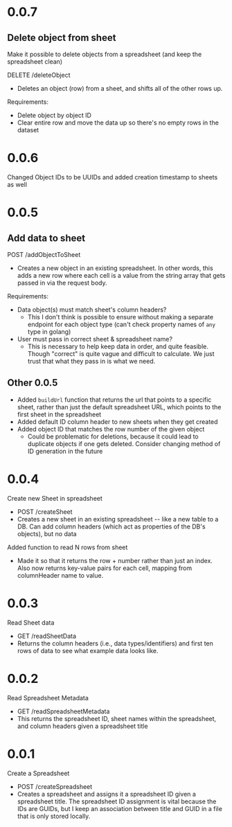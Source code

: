 # 0.0.7

## Delete object from sheet

Make it possible to delete objects from a spreadsheet (and keep the spreadsheet clean)

DELETE /deleteObject
- Deletes an object (row) from a sheet, and shifts all of the other rows up.

Requirements:
- Delete object by object ID
- Clear entire row and move the data up so there's no empty rows in the dataset

# 0.0.6

Changed Object IDs to be UUIDs and added creation timestamp to sheets as well

# 0.0.5

## Add data to sheet
POST /addObjectToSheet
- Creates a new object in an existing spreadsheet. In other words, this adds a new row where each cell is a value from the string array that gets passed in via the request body.

Requirements:
- Data object(s) must match sheet's column headers?
	- This I don't think is possible to ensure without making a separate endpoint for each object type (can't check property names of `any` type in golang)
- User must pass in correct sheet & spreadsheet name?
	- This is necessary to help keep data in order, and quite feasible. Though "correct" is quite vague and difficult to calculate. We just trust that what they pass in is what we need.

## Other 0.0.5
- Added `buildUrl` function that returns the url that points to a specific sheet, rather than just the default spreadsheet URL, which points to the first sheet in the spreadsheet
- Added default ID column header to new sheets when they get created
- Added object ID that matches the row number of the given object
	- Could be problematic for deletions, because it could lead to duplicate objects if one gets deleted. Consider changing method of ID generation in the future

# 0.0.4
Create new Sheet in spreadsheet
- POST /createSheet
- Creates a new sheet in an existing spreadsheet -- like a new table to a DB. Can add column headers (which act as properties of the DB's objects), but no data

Added function to read N rows from sheet 
- Made it so that it returns the row + number rather than just an index. Also now returns key-value pairs for each cell, mapping from columnHeader name to value.

# 0.0.3
Read Sheet data
- GET /readSheetData
- Returns the column headers (i.e., data types/identifiers) and first ten rows of data to see what example data looks like.

# 0.0.2
Read Spreadsheet Metadata
- GET /readSpreadsheetMetadata
- This returns the spreadsheet ID, sheet names within the spreadsheet, and column headers given a spreadsheet title

# 0.0.1
Create a Spreadsheet
- POST /createSpreadsheet
- Creates a spreadsheet and assigns it a spreadsheet ID given a spreadsheet title. The spreadsheet ID assignment is vital because the IDs are GUIDs, but I keep an association between title and GUID in a file that is only stored locally.